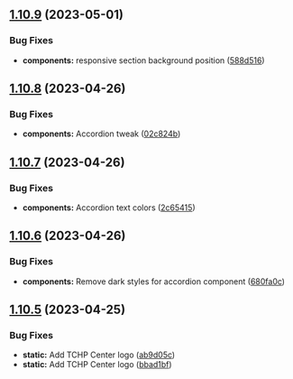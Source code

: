 ## [1.10.9](https://github.com/jacecotton/tcds/compare/v1.10.8...v1.10.9) (2023-05-01)


### Bug Fixes

* **components:** responsive section background position ([588d516](https://github.com/jacecotton/tcds/commit/588d5168fd258f81d1b049f6fd958169be08c8b0))



## [1.10.8](https://github.com/jacecotton/tcds/compare/v1.10.7...v1.10.8) (2023-04-26)


### Bug Fixes

* **components:** Accordion tweak ([02c824b](https://github.com/jacecotton/tcds/commit/02c824b4c4720ad42a717864e6b0536e2b6aedec))



## [1.10.7](https://github.com/jacecotton/tcds/compare/v1.10.6...v1.10.7) (2023-04-26)


### Bug Fixes

* **components:** Accordion text colors ([2c65415](https://github.com/jacecotton/tcds/commit/2c6541556436c3e3fc2f75b6d6427ce9dee814f1))



## [1.10.6](https://github.com/jacecotton/tcds/compare/v1.10.5...v1.10.6) (2023-04-26)


### Bug Fixes

* **components:** Remove dark styles for accordion component ([680fa0c](https://github.com/jacecotton/tcds/commit/680fa0c037b87e225fc8d3bbba42589cd9367b47))



## [1.10.5](https://github.com/jacecotton/tcds/compare/v1.10.4...v1.10.5) (2023-04-25)


### Bug Fixes

* **static:** Add TCHP Center logo ([ab9d05c](https://github.com/jacecotton/tcds/commit/ab9d05c8b48299ee576e5e49c80ed6847dcf933c))
* **static:** Add TCHP Center logo ([bbad1bf](https://github.com/jacecotton/tcds/commit/bbad1bf5ed8f48f99ab40aec9c1d755f0483af2c))



